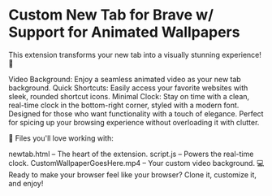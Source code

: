 # Custom New Tab for Brave w/ Support for Animated Wallpapers
This extension transforms your new tab into a visually stunning experience! 🌟

Video Background: Enjoy a seamless animated video as your new tab background.
Quick Shortcuts: Easily access your favorite websites with sleek, rounded shortcut icons.
Minimal Clock: Stay on time with a clean, real-time clock in the bottom-right corner, styled with a modern font.
Designed for those who want functionality with a touch of elegance. Perfect for spicing up your browsing experience without overloading it with clutter.

📂 Files you'll love working with:

newtab.html – The heart of the extension.
script.js – Powers the real-time clock.
CustomWallpaperGoesHere.mp4 – Your custom video background.
💻 Ready to make your browser feel like your browser? Clone it, customize it, and enjoy!
